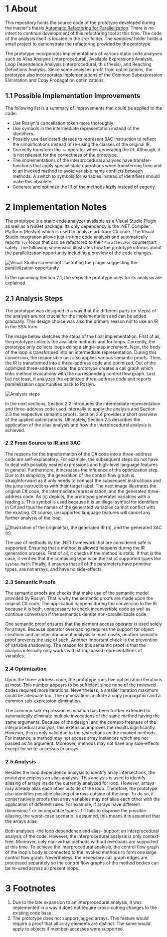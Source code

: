 # 1 About

This repository holds the source code of the prototype developed during the master's thesis [Automatic Refactoring for Parallelization](https://eprints.hsr.ch/760/). There is no intent to continue development of this refactoring tool at this time. The code of the analysis itself is located in the *src/* folder. The *samples/* folder holds a small project to demonstrate the refactoring provided by the prototype.

The prototype incorporates implementations of various static code analyses such as Alias Analysis (interprocedural), Available Expressions Analysis, Loop Dependence Analysis (interprocedural, this thesis), and Reaching Definitions Analysis. Since some analyses profit from optimizations, the prototype also incorporates implementations of the Common Subexpression Elimination and Copy Propagation optimizations.

## 1.1 Possible Implementation Improvements

The following list is a summary of improvements that could be applied to the code:

- Use Roslyn's cancellation token more thoroughly.
- Use symbols in the intermediate representation instead of the identifiers.
- Possibly use dedicated classes to represent 3AC instruction to reflect the simplifications instead of re-using the classes of the original IR.
- Correctly transform the `+=` operator when generating the IR. Although, it is not relevant for the correctness of the prototype.
- The implementations of the interprocedural analyses have transfer-functions that apply special state operations when transferring from and to an invoked method to avoid variable name conflicts between methods. A switch to symbols for variables instead of identifiers should make this obsolete.
- Generate and optimize the IR of the methods lazily instead of eagerly.

# 2 Implementation Notes

The prototype is a static code analyzer available as a Visual Studio Plugin as well as a NuGet package. Its only dependency is the .NET Compiler Platform (Roslyn) which is used to analyze arbitrary C# code. The Visual Studio integration allows just-in-time code analysis and automatically reports `for` loops that can be refactored to their `Parallel.For` counterpart safely. The following screenshot illustrates how the prototype informs about the parallelization opportunity including a preview of the code changes.

![Visual Studio screenshot illustrating the
plugin suggesting the parallelization opportunity](images/refactor_suggestion.png)

In the upcoming Section 2.1, the steps the prototype uses for its analysis are explained.

## 2.1 Analysis Steps

The prototype was designed in a way that the different parts (or steps) of the analysis are not crucial for the implementation and can be added gradually. This design choice was also the primary reason not to use an IR in the SSA form.

The image below sketches the steps of the final implementation. First of all, the prototype collects the available methods and for loops. Currently, the prototype only collects loops doing a single-step increment. Next, the body of the loop is transformed into an intermediate representation. During this conversion, the responsible unit also applies various semantic proofs. Then, the IR is transformed into a three-address code and optimized. Out of the optimized three-address code, the prototype creates a call graph which links method invocations with the corresponding control flow graph. Last but not least, it analyzes the optimized three-address code and reports parallelization opportunities back to Roslyn.

![Analysis steps](images/analysis_steps.png)

In the next sections, Section 2.2 introduces the intermediate representation and three-address code used internally to apply the analysis and Section 2.3 the respective semantic proofs. Section 2.4 provides a short overview of the applied optimizations. Ultimately, Section 2.5 describes the application of the alias analysis and how the interprocedural analysis is achieved.

### 2.2 From Source to IR and 3AC

The reasons for the transformation of the C# code into a three-address code are self-explanatory. For example, the subsequent steps do not have to deal with possibly nested expressions and high-level language features in general. Furthermore, it increases the influence of the optimization step. Due to its simplicity, the generation of the control flow graph is straightforward as it only needs to connect the subsequent instructions and the jump instructions with their target label. The next image illustrates the original C# code, the intermediate representation, and the generated three-address code. As (c) depicts, the prototype generates variables with a leading `$`. This symbol is used because it is an illegal symbol for identifiers in C# and thus the names of the generated variables cannot conflict with the existing. Of course, unsupported language features will cancel any further analysis of the loop.

![Illustration of the original (a), the generated IR (b), and the generated 3AC (c)](images/intermediate_representation.png)

The use of methods by the .NET framework that are considered safe is supported. Ensuring that a method is allowed happens during the IR generation process. First of all, it checks if the method is static. If that is the case, it verifies that the containing type is on the list of supported types like `System.Math`. Finally, it ensures that all of the parameters have primitive types, are not arrays, and have no side-effects.

### 2.3 Semantic Proofs

The semantic proofs are checks that make use of the semantic model provided by Roslyn. That is why the semantic proofs are made upon the original C# code. The application happens during the conversion to the IR because it is both, unnecessary to check inconvertible code as well as continue conversion if the semantics denote non-parallelizable code. 

One semantic proof ensures that the element access operator is used solely for arrays. Because operator overloading requires the support for object creations and an inter-document analysis in most cases, another semantic proof prevents the use of such. Another important check is the prevention of variable shadowing. The reason for this semantic proof is that the analysis internally only works with string-based representations of variables.

### 2.4 Optimization

Upon the three-address code, the prototype runs five optimization iterations at most. This number appears to be sufficient since none of the reviewed codes required more iterations. Nevertheless, a smaller iteration maximum could be adequate too. The optimizations include a copy propagation and a common sub-expression elimination.

The common sub-expression elimination has been further extended to automatically eliminate multiple invocations of the same method having the same arguments. Because of the design<sup>1</sup> and the context-freeness of the interprocedural analysis, this extension improves the results significantly. However, this is only valid due to the restrictions on the invoked methods. For instance, a method may not access array instances which are not passed as an argument. Moreover, methods may not have any side-effects except for write-accesses to arrays.

### 2.5 Analysis

Besides the loop dependence analysis to identify array intersections, the prototype employs an alias analysis. This analysis is used to identify aliasing of arrays inside the currently analyzed for loop. However, arrays may already alias each other outside of the loop. Therefore, the prototype also identifies possible aliasing of arrays outside of the loop. To do so, it conservatively proofs that array variables may not alias each other with the application of different rules. For example, if arrays have different dimensions<sup>2</sup> or incompatible types. If it fails to disprove the possible aliasing, the worst-case scenario is assumed, this means it is assumed that the arrays alias.

Both analyses -the loop dependence and alias- support an interprocedural analysis of the code. However, the interprocedural analysis is only context-free. Moreover, only non-virtual methods without overloads are supported at this time. To achieve the interprocedural analysis, the control flow graph of the loop's body is connected to the invoked methods to form one large control flow graph. Nevertheless, the necessary call graph edges are processed separately so the control flow graphs of the method bodies can be re-used across all present loops.

# 3 Footnotes

1. Due to the late expansion to an interprocedural analysis, it was implemented in a way it does not require cross-cutting changes to the existing code base.
2. The prototype does not support jagged arrays. This feature would require a proof that all array elements are distinct. The same would apply to objects if member-accesses were supported.

